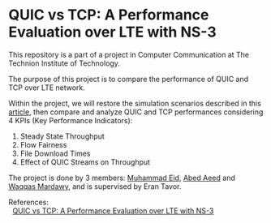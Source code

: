 # QUIC vs TCP: A Performance Evaluation over LTE with NS-3
This repository is a part of a project in Computer Communication at The Technion Institute of Technology.

The purpose of this project is to compare the performance of QUIC and TCP over LTE network.

Within the project, we will restore the simulation scenarios described in this [article](https://www.scirp.org/journal/paperinformation?paperid=113892), then compare and analyze QUIC and TCP performances considering 4 KPIs (Key Performance Indicators):
1. Steady State Throughput
2. Flow Fairness
3. File Download Times
4. Effect of QUIC Streams on Throughput




The project is done by 3 members: [Muhammad Eid](https://github.com/muhammadeid172), [Abed Aeed](https://github.com/abedaeed17) and [Waqqas Mardawy](https://github.com/WaqqasMar), and is supervised by Eran Tavor.

References:<br>&nbsp;
[QUIC vs TCP: A Performance Evaluation over LTE with NS-3](https://www.scirp.org/journal/paperinformation?paperid=113892)
